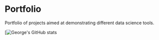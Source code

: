 # Portfolio
Portfolio of projects aimed at demonstrating different data science tools.


[![George's GitHub stats](https://github-readme-stats.vercel.app/api?username=georgepurtell&show_icons=true&theme=dark)
